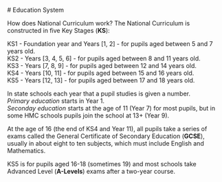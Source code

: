 # Education System

How does National Curriculum work?
The National Curriculum is constructed in five Key Stages (**KS**):

KS1 - Foundation year and Years [1, 2] - for pupils aged between 5 and 7 years old.  
KS2 - Years [3, 4, 5, 6] - for pupils aged between 8 and 11 years old.  
KS3 - Years [7, 8, 9] - for pupils aged between 12 and 14 years old.  
KS4 - Years [10, 11] - for pupils aged between 15 and 16 years old.  
KS5 - Years [12, 13] - for pupils aged between 17 and 18 years old.

In state schools each year that a pupil studies is given a number.  
_Primary education_ starts in Year 1.  
_Seconday education_ starts at the age of 11 (Year 7) for most pupils, but in some HMC schools pupils join the school at 13+ (Year 9).

At the age of 16 (the end of KS4 and Year 11), all pupils take a series of exams called the General Certificate of Secondary Education (**GCSE**), usually in about eight to ten subjects, which must include English and Mathematics.

KS5 is for pupils aged 16-18 (sometimes 19) and most schools take Advanced Level (**A-Levels**) exams after a two-year course.
